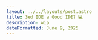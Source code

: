 ```yaml
---
layout: ../../layouts/post.astro
title: Zed IDE a Good IDE? 💻
description: wip
dateFormatted: June 9, 2025
---
```

